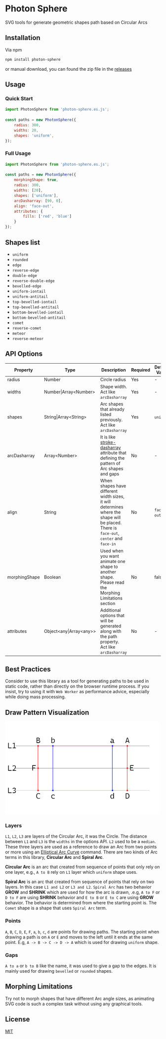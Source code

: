 # Photon Sphere

SVG tools for generate geometric shapes path based on Circular Arcs

## Installation

Via npm

```bash
npm install photon-sphere
```

or manual download, you can found the zip file in the [releases](https://github.com/MarrieMitsu/photon-sphere/releases)

## Usage

### Quick Start

```javascript
import PhotonSphere from 'photon-sphere.es.js';

const paths = new PhotonSphere({
    radius: 300,
    widths: 20,
    shapes: 'uniform',
});
```

### Full Usage

```javascript
import PhotonSphere from 'photon-sphere.es.js';

const paths = new PhotonSphere({
    morphingShape: true,
    radius: 300,
    widths: [20],
    shapes: ['uniform'],
    arcDasharray: [90, 0],
    align: 'face-out',
    attributes: {
        fills: ['red', 'blue']
    }
});
```

## Shapes list
- `uniform`
- `rounded`
- `edge`
- `reverse-edge`
- `double-edge`
- `reverse-double-edge`
- `bevelled-edge`
- `uniform-iontail`
- `uniform-antitail`
- `top-bevelled-iontail`
- `top-bevelled-antitail`
- `bottom-bevelled-iontail`
- `bottom-bevelled-antitail`
- `comet`
- `reverse-comet`
- `meteor`
- `reverse-meteor`

## API Options

| Property | Type | Description | Required | Default Value |
|-|-|-|-|-|
| radius | Number | Circle radius | Yes | - |
| widths | Number\|Array\<Number> | Shape width. Act like `arcDasharray` | Yes | - |
| shapes | String\|Array\<String> | Arc shapes that already listed previously. Act like `arcDasharray` | Yes | `uniform` |
| arcDasharray | Array\<Number> | It is like [stroke-dasharray](https://developer.mozilla.org/en-US/docs/Web/SVG/Attribute/stroke-dasharray) attribute that defining the pattern of Arc shapes and gaps | No | - |
| align | String | When shapes have different width sizes, it will determines where the shape will be placed. There is `face-out`, `center` and `face-in` | No | `face-out` |
| morphingShape | Boolean | Used when you want animate one shape to another shape. Please read the Morphing Limitations section | No | false |
| attributes | Object\<any\|Array\<any>> | Additional options that will be generated along with the path property. Act like `arcDasharray` | No | - |

## Best Practices

Consider to use this library as a tool for generating paths to be used in static code, rather than directly on the browser runtime process. If you insist, try to using it with `Web Worker` as performance advice, especially while doing mass processing.

## Draw Pattern Visualization

![draw-pattern.png](/docs/assets/draw-pattern.png)

### Layers

`L1`, `L2`, `L3` are layers of the Circular Arc, it was the Circle. The distance between `L1` and `L3` is the `widths` in the options API. `L2` used to be a `median`. These three layers are used as a reference to draw an Arc from two points or more using an [Elliptical Arc Curve](https://www.w3.org/TR/SVG/paths.html#PathDataEllipticalArcCommands) command. There are two kinds of Arc terms in this library, **Circular Arc** and  **Spiral Arc**.

**Circular Arc** is an arc that created from sequence of points that only rely on one layer, e.g., `A to B` rely on `L1` layer which `uniform` shape uses.

**Spiral Arc** is an arc that created from sequence of points that rely on two layers. In this case `L1 and L2` or `L3 and L2`. `Spiral Arc` has two behavior **GROW** and **SHRINK** which are used for how the arc is drawn, .e.g, `A to F` or `D to F` are using **SHRINK** behavior and `E to B` or `E to C` are using **GROW** behavior. The behavior is determined from where the starting point is. The `Comet` shape is a shape that uses `Spiral Arc` term.

### Points

`A`, `B`, `C`, `D`, `E`, `F`, `a`, `b`, `c`, `d` are points for drawing paths. The starting point when drawing a path is on `A` or `E` and moves to the left until it ends at the same point. E.g, `A -> B -> C -> D -> A` which is used for drawing `uniform` shape.

### Gaps

`A to a` or `b to B` like the name, it was used to give a gap to the edges. It is mainly used for drawing `bevelled` or `rounded` shapes.

## Morphing Limitations

Try not to morph shapes that have different Arc angle sizes, as animating SVG code is such a complex task without using any graphical tools.

## License

[MIT](https://choosealicense.com/licenses/mit/)